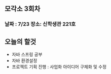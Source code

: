 ## 모각소 3회차


### 날짜 : 7/23 장소: 신학생관 221호

## 오늘의 할것
- 자바 스프링 공부
- 자바 환경설정
- 프로젝트 기획 진행 : 사업화 아이디어 구체화 및 수정

